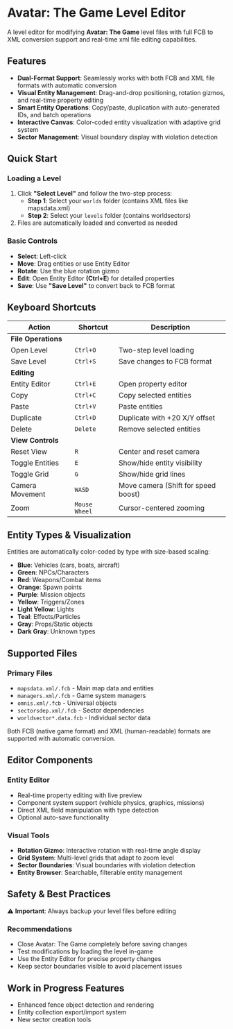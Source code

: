 # Avatar: The Game Level Editor

A level editor for modifying **Avatar: The Game** level files with full FCB to XML conversion support and real-time xml file editing capabilities.

## Features

- **Dual-Format Support**: Seamlessly works with both FCB and XML file formats with automatic conversion
- **Visual Entity Management**: Drag-and-drop positioning, rotation gizmos, and real-time property editing
- **Smart Entity Operations**: Copy/paste, duplication with auto-generated IDs, and batch operations
- **Interactive Canvas**: Color-coded entity visualization with adaptive grid system
- **Sector Management**: Visual boundary display with violation detection

## Quick Start

### Loading a Level
1. Click **"Select Level"** and follow the two-step process:
   - **Step 1**: Select your `worlds` folder (contains XML files like mapsdata.xml)
   - **Step 2**: Select your `levels` folder (contains worldsectors)
2. Files are automatically loaded and converted as needed

### Basic Controls
- **Select**: Left-click 
- **Move**: Drag entities or use Entity Editor
- **Rotate**: Use the blue rotation gizmo
- **Edit**: Open Entity Editor **(Ctrl+E**) for detailed properties
- **Save**: Use **"Save Level"** to convert back to FCB format

## Keyboard Shortcuts

| Action | Shortcut | Description |
|--------|----------|-------------|
| **File Operations** |
| Open Level | `Ctrl+O` | Two-step level loading |
| Save Level | `Ctrl+S` | Save changes to FCB format |
| **Editing** |
| Entity Editor | `Ctrl+E` | Open property editor |
| Copy | `Ctrl+C` | Copy selected entities |
| Paste | `Ctrl+V` | Paste entities |
| Duplicate | `Ctrl+D` | Duplicate with +20 X/Y offset |
| Delete | `Delete` | Remove selected entities |
| **View Controls** |
| Reset View | `R` | Center and reset camera |
| Toggle Entities | `E` | Show/hide entity visibility |
| Toggle Grid | `G` | Show/hide grid lines |
| Camera Movement | `WASD` | Move camera (Shift for speed boost) |
| Zoom | `Mouse Wheel` | Cursor-centered zooming |

## Entity Types & Visualization

Entities are automatically color-coded by type with size-based scaling:

- **Blue**: Vehicles (cars, boats, aircraft)
- **Green**: NPCs/Characters  
- **Red**: Weapons/Combat items
- **Orange**: Spawn points
- **Purple**: Mission objects
- **Yellow**: Triggers/Zones
- **Light Yellow**: Lights
- **Teal**: Effects/Particles
- **Gray**: Props/Static objects
- **Dark Gray**: Unknown types

## Supported Files

### Primary Files
- `mapsdata.xml/.fcb` - Main map data and entities
- `managers.xml/.fcb` - Game system managers
- `omnis.xml/.fcb` - Universal objects
- `sectorsdep.xml/.fcb` - Sector dependencies
- `worldsector*.data.fcb` - Individual sector data

Both FCB (native game format) and XML (human-readable) formats are supported with automatic conversion.

## Editor Components

### Entity Editor
- Real-time property editing with live preview
- Component system support (vehicle physics, graphics, missions)
- Direct XML field manipulation with type detection
- Optional auto-save functionality

### Visual Tools
- **Rotation Gizmo**: Interactive rotation with real-time angle display
- **Grid System**: Multi-level grids that adapt to zoom level
- **Sector Boundaries**: Visual boundaries with violation detection
- **Entity Browser**: Searchable, filterable entity management

## Safety & Best Practices

⚠️ **Important**: Always backup your level files before editing

### Recommendations
- Close Avatar: The Game completely before saving changes
- Test modifications by loading the level in-game
- Use the Entity Editor for precise property changes
- Keep sector boundaries visible to avoid placement issues

## Work in Progress Features

- Enhanced fence object detection and rendering
- Entity collection export/import system  
- New sector creation tools
